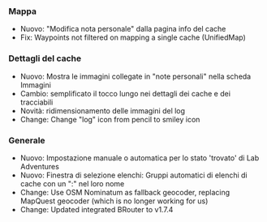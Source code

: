 ### Mappa
- Nuovo: "Modifica nota personale" dalla pagina info del cache
- Fix: Waypoints not filtered on mapping a single cache (UnifiedMap)

### Dettagli del cache
- Nuovo: Mostra le immagini collegate in "note personali" nella scheda Immagini
- Cambio: semplificato il tocco lungo nei dettagli dei cache e dei tracciabili
- Novità: ridimensionamento delle immagini del log
- Change: Change "log" icon from pencil to smiley icon

### Generale
- Nuovo: Impostazione manuale o automatica per lo stato 'trovato' di Lab Adventures
- Nuovo: Finestra di selezione elenchi: Gruppi automatici di elenchi di cache con un ":" nel loro nome
- Change: Use OSM Nominatum as fallback geocoder, replacing MapQuest geocoder (which is no longer working for us)
- Change: Updated integrated BRouter to v1.7.4
